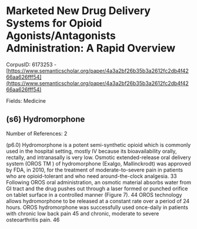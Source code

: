# Marketed New Drug Delivery Systems for Opioid Agonists/Antagonists Administration: A Rapid Overview

CorpusID: 6173253 - [https://www.semanticscholar.org/paper/4a3a2bf26b35b3a2612fc2db4f4266aa626fff54](https://www.semanticscholar.org/paper/4a3a2bf26b35b3a2612fc2db4f4266aa626fff54)

Fields: Medicine

## (s6) Hydromorphone
Number of References: 2

(p6.0) Hydromorphone is a potent semi-synthetic opioid which is commonly used in the hospital setting, mostly IV because its bioavailability orally, rectally, and intranasally is very low. Osmotic extended-release oral delivery system (OROS TM ) of hydromorphone (Exalgo, Mallinckrodt) was approved by FDA, in 2010, for the treatment of moderate-to-severe pain in patients who are opioid-tolerant and who need around-the-clock analgesia. 33 Following OROS oral administration, an osmotic material absorbs water from GI tract and the drug pushes out through a laser formed or punched orifice on tablet surface in a controlled manner (Figure 7). 44 OROS technology allows hydromorphone to be released at a constant rate over a period of 24 hours. OROS hydromorphone was successfully used once-daily in patients with chronic low back pain 45 and chronic, moderate to severe osteoarthritis pain. 46
